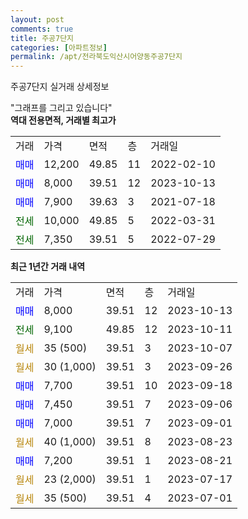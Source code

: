 ```yaml
---
layout: post
comments: true
title: 주공7단지
categories: [아파트정보]
permalink: /apt/전라북도익산시어양동주공7단지
---
```


주공7단지 실거래 상세정보

<script type="text/javascript">
  google.charts.load('current', {'packages':['line', 'corechart']});
  google.charts.setOnLoadCallback(drawChart);

  function drawChart() {
    var data = new google.visualization.DataTable();
    data.addColumn('date', '거래일');
    data.addColumn('number', "매매");
    data.addColumn('number', "전세");
    data.addColumn('number', "전매");

    data.addRows([[new Date(Date.parse("2023-10-13")), 8000, null, null], [new Date(Date.parse("2023-10-11")), null, 9100, null], [new Date(Date.parse("2023-10-07")), null, null, null], [new Date(Date.parse("2023-09-26")), null, null, null], [new Date(Date.parse("2023-09-18")), 7700, null, null], [new Date(Date.parse("2023-09-06")), 7450, null, null], [new Date(Date.parse("2023-09-01")), 7000, null, null], [new Date(Date.parse("2023-08-23")), null, null, null], [new Date(Date.parse("2023-08-21")), 7200, null, null], [new Date(Date.parse("2023-07-17")), null, null, null], [new Date(Date.parse("2023-07-01")), null, null, null]]);

    var options = {
      hAxis: {
        format: 'yyyy/MM/dd'
      },    
      lineWidth: 0,
      pointsVisible: true,    
      title: '최근 1년간 유형별 실거래가 분포',
      legend: { position: 'bottom' }
    };

    var formatter = new google.visualization.NumberFormat({pattern:'###,###'} );
    formatter.format(data, 1);
    formatter.format(data, 2);
    
    setTimeout(function() {
        var chart = new google.visualization.LineChart(document.getElementById('columnchart_material'));
        chart.draw(data, (options));
        document.getElementById('loading').style.display = 'none';
    }, 200);
  }
</script>


<div id="loading" style="z-index:20; display: block; margin-left: 0px">"그래프를 그리고 있습니다"</div>
<div id="columnchart_material" style="width: 95%; margin-left: 0px; display: block"></div>
<!-- contents start -->
<b>역대 전용면적, 거래별 최고가</b>
<table class="sortable">
    <tr>
      <td>거래</td>
      <td>가격</td>
      <td>면적</td>
      <td>층</td>
      <td>거래일</td>
    </tr>
        <tr>
          <td><a style="color: blue">매매</a></td>
          <td>12,200</td>
          <td>49.85</td>
          <td>11</td>
          <td>2022-02-10</td>
        </tr>            <tr>
          <td><a style="color: blue">매매</a></td>
          <td>8,000</td>
          <td>39.51</td>
          <td>12</td>
          <td>2023-10-13</td>
        </tr>            <tr>
          <td><a style="color: blue">매매</a></td>
          <td>7,900</td>
          <td>39.63</td>
          <td>3</td>
          <td>2021-07-18</td>
        </tr>        
        <tr>
              <td><a style="color: darkgreen">전세</a></td>
              <td>10,000</td>
              <td>49.85</td>
              <td>5</td>
              <td>2022-03-31</td>
            </tr>            <tr>
              <td><a style="color: darkgreen">전세</a></td>
              <td>7,350</td>
              <td>39.51</td>
              <td>5</td>
              <td>2022-07-29</td>
            </tr>        
    
</table>

<b>최근 1년간 거래 내역</b>

<table class="sortable">
    <tr>
      <td>거래</td>
      <td>가격</td>
      <td>면적</td>
      <td>층</td>
      <td>거래일</td>
    </tr>
    <tr>
      <td><a style="color: blue">매매</a></td>
      <td>8,000</td>
      <td>39.51</td>
      <td>12</td>
      <td>2023-10-13</td>
    </tr>          <tr>
      <td><a style="color: darkgreen">전세</a></td>
      <td>9,100</td>
      <td>49.85</td>
      <td>12</td>
      <td>2023-10-11</td>
    </tr>          <tr>
      <td><a style="color: darkgoldenrod">월세</a></td>
      <td>35 (500)</td>
      <td>39.51</td>
      <td>3</td>
      <td>2023-10-07</td>
    </tr>          <tr>
      <td><a style="color: darkgoldenrod">월세</a></td>
      <td>30 (1,000)</td>
      <td>39.51</td>
      <td>3</td>
      <td>2023-09-26</td>
    </tr>          <tr>
      <td><a style="color: blue">매매</a></td>
      <td>7,700</td>
      <td>39.51</td>
      <td>10</td>
      <td>2023-09-18</td>
    </tr>          <tr>
      <td><a style="color: blue">매매</a></td>
      <td>7,450</td>
      <td>39.51</td>
      <td>7</td>
      <td>2023-09-06</td>
    </tr>          <tr>
      <td><a style="color: blue">매매</a></td>
      <td>7,000</td>
      <td>39.51</td>
      <td>7</td>
      <td>2023-09-01</td>
    </tr>          <tr>
      <td><a style="color: darkgoldenrod">월세</a></td>
      <td>40 (1,000)</td>
      <td>39.51</td>
      <td>8</td>
      <td>2023-08-23</td>
    </tr>          <tr>
      <td><a style="color: blue">매매</a></td>
      <td>7,200</td>
      <td>39.51</td>
      <td>1</td>
      <td>2023-08-21</td>
    </tr>          <tr>
      <td><a style="color: darkgoldenrod">월세</a></td>
      <td>23 (2,000)</td>
      <td>39.51</td>
      <td>1</td>
      <td>2023-07-17</td>
    </tr>          <tr>
      <td><a style="color: darkgoldenrod">월세</a></td>
      <td>35 (500)</td>
      <td>39.51</td>
      <td>4</td>
      <td>2023-07-01</td>
    </tr>      </table>
<!-- contents end -->    

